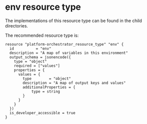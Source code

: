 # env resource type

The implementations of this resource type can be found in the child directories.

The recommended resource type is:

```hcl
resource "platform-orchestrator_resource_type" "env" {
  id          = "env"
  description = "A map of variables in this environment"
  output_schema = jsonencode({
    type = "object"
    required = ["values"]
    properties = {
      values = {
        type        = "object"
        description = "A map of output keys and values"
        additionalProperties = {
            type = string
        }
      }
    }
  })
  is_developer_accessible = true
}
```

